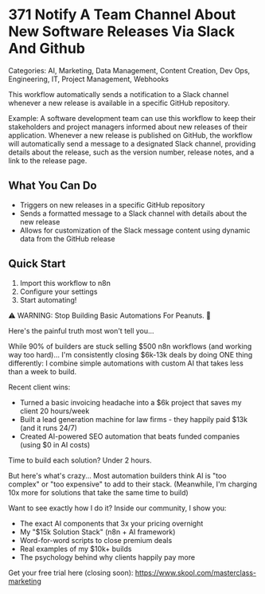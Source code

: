 # 371 Notify A Team Channel About New Software Releases Via Slack And Github

Categories: AI, Marketing, Data Management, Content Creation, Dev Ops, Engineering, IT, Project Management, Webhooks

This workflow automatically sends a notification to a Slack channel whenever a new release is available in a specific GitHub repository.

Example: A software development team can use this workflow to keep their stakeholders and project managers informed about new releases of their application. Whenever a new release is published on GitHub, the workflow will automatically send a message to a designated Slack channel, providing details about the release, such as the version number, release notes, and a link to the release page.

## What You Can Do
- Triggers on new releases in a specific GitHub repository
- Sends a formatted message to a Slack channel with details about the new release
- Allows for customization of the Slack message content using dynamic data from the GitHub release

## Quick Start
1. Import this workflow to n8n
2. Configure your settings
3. Start automating!

⚠️ WARNING: Stop Building Basic Automations For Peanuts. 🚫

Here's the painful truth most won't tell you...

While 90% of builders are stuck selling $500 n8n workflows (and working way too hard)...
I'm consistently closing $6k-13k deals by doing ONE thing differently:
I combine simple automations with custom AI that takes less than a week to build.

Recent client wins:
* Turned a basic invoicing headache into a $6k project that saves my client 20 hours/week
* Built a lead generation machine for law firms - they happily paid $13k (and it runs 24/7)
* Created AI-powered SEO automation that beats funded companies (using $0 in AI costs)

Time to build each solution? Under 2 hours.

But here's what's crazy...
Most automation builders think AI is "too complex" or "too expensive" to add to their stack.
(Meanwhile, I'm charging 10x more for solutions that take the same time to build)

Want to see exactly how I do it?
Inside our community, I show you:
* The exact AI components that 3x your pricing overnight
* My "$15k Solution Stack" (n8n + AI framework)
* Word-for-word scripts to close premium deals
* Real examples of my $10k+ builds
* The psychology behind why clients happily pay more

Get your free trial here (closing soon): https://www.skool.com/masterclass-marketing
